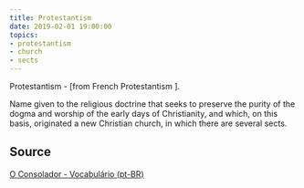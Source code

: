 ```yaml
---
title: Protestantism
date: 2019-02-01 19:00:00
topics:
- protestantism 
- church
- sects
---
```


Protestantism - [from French Protestantism ]. 

Name given to the religious doctrine that seeks to preserve the purity of the
dogma and worship of the early days of Christianity, and which, on this basis,
originated a new Christian church, in which there are several sects.  

## Source
[O Consolador - Vocabulário (pt-BR)](http://www.oconsolador.com.br/linkfixo/vocabulario/principal.html)
